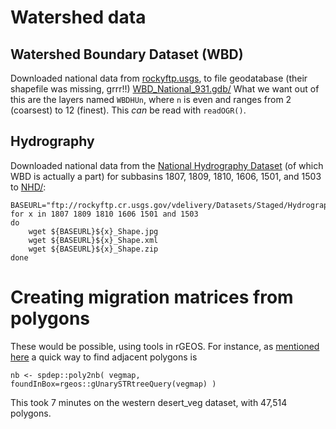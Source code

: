 # Watershed data

## Watershed Boundary Dataset (WBD)


Downloaded national data from [rockyftp.usgs](ftp://rockyftp.cr.usgs.gov/vdelivery/Datasets/Staged/WBD/FileGDB931/),
to file geodatabase (their shapefile was missing, grrr!!) [WBD_National_931.gdb/](WBD_National_931.gdb)
What we want out of this are the layers named
`WBDHUn`, where `n` is even and ranges from 2 (coarsest) to 12 (finest).
This *can* be read with `readOGR()`.

## Hydrography

Downloaded national data from the [National Hydrography Dataset](http://nhd.usgs.gov/data.html)
(of which WBD is actually a part)
for subbasins 1807, 1809, 1810, 1606, 1501, and 1503 to [NHD/](NHD/):
```
BASEURL="ftp://rockyftp.cr.usgs.gov/vdelivery/Datasets/Staged/Hydrography/NHD/HU4/HighResolution/Shape/NHD_H_"
for x in 1807 1809 1810 1606 1501 and 1503
do
    wget ${BASEURL}${x}_Shape.jpg
    wget ${BASEURL}${x}_Shape.xml
    wget ${BASEURL}${x}_Shape.zip
done
```


# Creating migration matrices from polygons

These would be possible, using tools in rGEOS.
For instance, as [mentioned here](http://stackoverflow.com/questions/26499010/finding-adjacent-polygons-in-r-neighbors)
a quick way to find adjacent polygons is
```
nb <- spdep::poly2nb( vegmap, foundInBox=rgeos::gUnarySTRtreeQuery(vegmap) )
```
This took 7 minutes on the western desert_veg dataset, with 47,514 polygons.


